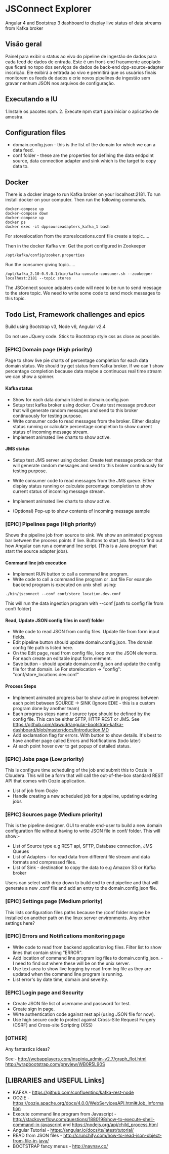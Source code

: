 # JSConnect Explorer

Angular 4 and Bootstrap 3 dashboard to display live status of data streams from Kafka broker


## Visão geral

Painel para exibir o status ao vivo do pipeline de ingestão de dados para cada feed de dados de entrada.
Este é um front-end fracamente acoplado que ficará no topo dos serviços de dados de back-end dpp-source-adapter
inscrição. Ele exibirá a entrada ao vivo e permitirá que os usuários finais monitorem os feeds de dados e
crie novos pipelines de ingestão sem gravar nenhum JSON nos arquivos de configuração.

## Executando a IU

1.Instale os pacotes npm.
2. Execute npm start para iniciar o aplicativo de amostra.


## Configuration files

- domain.config.json - this is the list of the domain for which we can a data feed.
- conf folder - these are the properties for defining the data endpoint source, data connection adapter and sink which is the target to copy data to.


## Docker

There is a docker image to run Kafka broker on your localhost:2181.
To run install docker on your computer. Then run the following commands.

```
docker-compose up
docker-compose down
docker-compose up
docker ps
docker exec -it dppsourceadapters_kafka_1 bash
```

For storeslocation from the storeslocations.conf file create a topic…..

Then in the docker Kafka vm:
Get the port configured in Zookeeper
```
/opt/kafka/config/zooker.properties
```

Run the consumer giving topic…..
```
/opt/kafka_2.10-0.9.0.1/bin/kafka-console-consumer.sh --zookeeper localhost:2181 --topic stores
```

The JSConnect source adpaters code will need to be run to send message to the store topic. We need to write some code to send mock messages to this topic.



## Todo List, Framework challenges and epics

Build using Bootstrap v3, Node v6, Angular v2.4

Do not use JQuery code.
Stick to Bootstrap style css as close as possible.


### [EPIC] Domain page (High priority)

Page to show live pie charts of percentage completion for each data domain status. We should try get status from Kafka broker.
If we can't show percentage completion because data maybe a continuous real time stream we can show a spinner.

#### Kafka status
- Show for each data domain listed in domain.config.json
- Setup test kafka broker using docker. Create test message producer that will generate random messages and send to this broker continuously for testing purpose.
- Write consumer code to read messages from the broker. Either display status running or calculate percentage completion to show current status of incoming message stream.
- Implement animated live charts to show active.

#### JMS status
- Setup test JMS server using docker.  Create test message producer that will generate random messages and send to this broker continuously for testing purpose.
- Write consumer code to read messages from the JMS queue. Either display status running or calculate percentage completion to show current status of incoming message stream.
- Implement animated live charts to show active.

- (Optional) Pop-up to show contents of incoming message sample



### [EPIC] Pipelines page (High priority)

Shows the pipeline job from source to sink. We show an animated progress bar between the process points if live. Buttons to start job.
Need to find out how Angular can run a command line script. (This is a Java program that start the source adapter jobs).

#### Command line job execution
- Implement RUN button to call a command line program.
- Write code to call a command line program or .bat file
For example backend program is executed on unix shell using:
```
./bin/jsconnect --conf conf/store_location.dev.conf
```
This will run the data ingestion program with --conf [path to config file from conf/ folder]

#### Read, Update JSON config files in conf/ folder
- Write code to read JSON from config files. Update file from form input fields.
- Edit pipeline button should update domain.config.json. The domain config file path is listed here.
- On the Edit page, read from config file, loop over the JSON elements. For each create an editable input form element.
- Save button - should update domain.config.json and update the config file for that domain. i.e For storelocation -> "config": "conf/store_locations.dev.conf"

#### Process Steps
- Implement animated progress bar to show active in progress between each point between SOURCE -> SINK (Ignore EDIE - this is a custom program done by another team)
- Each progress steps name / source type should be defined by the config file. This can be either SFTP, HTTP REST or JMS.
See https://github.com/dawudr/angular-bootstrap-kafka-dashboard/blob/master/docs/Introduction.MD
- Add exclamation flag for errors. With button to show details. It's best to have another page called Errors and Notifications (todo later)
- At each point hover over to get popup of detailed status.


### [EPIC] Jobs page (Low priority)

This is configure time scheduling of the job and submit this to Oozie in Cloudera.
This will be a form that will call the out-of-the-box standard REST API that comes with Oozie application.
- List of job from Oozie
- Handle creating a new scheduled job for a pipeline, updating existing jobs

### [EPIC] Sources page (Medium priority)

This is the pipeline designer. GUI to enable end-user to build a new domain configuration file without having to write JSON file in conf/ folder.
This will show:-
- List of Source type e.g REST api, SFTP, Database connection, JMS Queues
- List of Adapters - for read data from different file stream and data formats and compressed files.
- List of Sink - destination to copy the data to e.g Amazon S3 or Kafka broker

Users can select with drop down to build end to end pipeline and that will generate a new .conf file and add an entry to the domain.config.json file.


### [EPIC] Settings page (Medium priority)

This lists configuration files paths because the /conf folder maybe be installed on another path on the linux server environments.
Any other settings here?


### [EPIC] Errors and Notifications monitoring page
- Write code to read from backend application log files. Filter list to show lines that contain string "ERROR".
- Add location of command line program log files to domain.config.json. - I need to find out where these will be on the unix server.
- Use text area to show live logging by read from log file as they are updated when the command line program is running.
- List error's by date time, domain and severity.

### [EPIC] Login page and Security
- Create JSON file list of username and password for test.
- Create sign in page.
- Wirte authentication code against rest api (using JSON file for now).
- Use high secure code to protect against Cross-Site Request Forgery (CSRF) and Cross-site Scripting (XSS)





### [OTHER]
Any fantastics ideas?

See:-
http://webapplayers.com/inspinia_admin-v2.7/graph_flot.html
http://wrapbootstrap.com/preview/WB0R5L90S


## [LIBRARIES and USEFUL Links]
- KAFKA - https://github.com/confluentinc/kafka-rest-node
- OOZIE - https://oozie.apache.org/docs/4.0.0/WebServicesAPI.html#Job_Information
- Execute command line program from Javascript - http://stackoverflow.com/questions/1880198/how-to-execute-shell-command-in-javascript and https://nodejs.org/api/child_process.html
- Angular Tutorial - https://angular.io/docs/ts/latest/tutorial/
- READ from JSON files - http://crunchify.com/how-to-read-json-object-from-file-in-java/
- BOOTSTRAP fancy menus - http://navnav.co/
